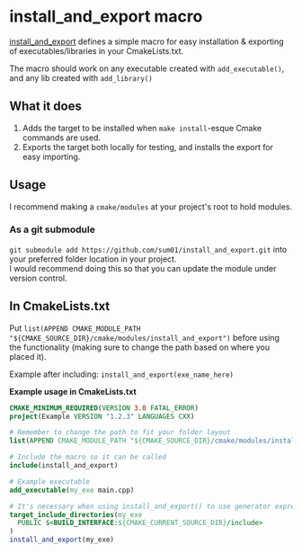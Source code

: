 # install_and_export macro

[install_and_export](./install_and_export.cmake) defines a simple macro for easy installation & exporting of executables/libraries in your CmakeLists.txt.

The macro should work on any executable created with `add_executable()`, and any lib created with `add_library()`

## What it does

1. Adds the target to be installed when `make install`-esque Cmake commands are used.
2. Exports the target both locally for testing, and installs the export for easy importing.

## Usage

I recommend making a `cmake/modules` at your project's root to hold modules.

### As a git submodule

`git submodule add https://github.com/sum01/install_and_export.git` into your preferred folder location in your project.  
I would recommend doing this so that you can update the module under version control.

## In CmakeLists.txt

Put `list(APPEND CMAKE_MODULE_PATH "${CMAKE_SOURCE_DIR}/cmake/modules/install_and_export")` before using the functionality (making sure to change the path based on where you placed it).

Example after including: `install_and_export(exe_name_here)`

**Example usage in CmakeLists.txt**

```cmake
CMAKE_MINIMUM_REQUIRED(VERSION 3.0 FATAL_ERROR)
project(Example VERSION "1.2.3" LANGUAGES CXX)

# Remember to change the path to fit your folder layout
list(APPEND CMAKE_MODULE_PATH "${CMAKE_SOURCE_DIR}/cmake/modules/install_and_export")

# Include the macro so it can be called
include(install_and_export)

# Example executable
add_executable(my_exe main.cpp)

# It's necessary when using install_and_export() to use generator expressions on includes because of how export works
target_include_directories(my_exe
  PUBLIC $<BUILD_INTERFACE:${CMAKE_CURRENT_SOURCE_DIR}/include>
)
install_and_export(my_exe)
```

